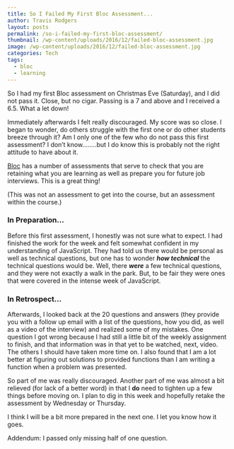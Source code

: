 ```yaml
---
title: So I Failed My First Bloc Assessment...
author: Travis Rodgers
layout: posts
permalink: /so-i-failed-my-first-bloc-assessment/
thumbnail: /wp-content/uploads/2016/12/failed-bloc-assessment.jpg
image: /wp-content/uploads/2016/12/failed-bloc-assessment.jpg
categories: Tech
tags:
  - bloc
  - learning
---
```

So I had my first Bloc assessment on Christmas Eve (Saturday), and I did not pass it. Close, but no cigar. Passing is a 7 and above and I received a 6.5. What a let down!

Immediately afterwards I felt really discouraged. My score was so close. I began to wonder, do others struggle with the first one or do other students breeze through it? Am I only one of the few who do not pass this first assessment? I don&#8217;t know&#8230;&#8230;..but I do know this is probably not the right attitude to have about it.

<a href="http://bloc.io" target="_blank">Bloc</a> has a number of assessments that serve to check that you are retaining what you are learning as well as prepare you for future job interviews. This is a great thing!

(This was not an assessment to get into the course, but an assessment within the course.)

### In Preparation...

Before this first assessment, I honestly was not sure what to expect. I had finished the work for the week and felt somewhat confident in my understanding of JavaScript. They had told us there would be personal as well as technical questions, but one has to wonder **_how technical_** the technical questions would be. Well, there _**were**_ a few technical questions, and they were not exactly a walk in the park. But, to be fair they were ones that were covered in the intense week of JavaScript.

### In Retrospect...

Afterwards, I looked back at the 20 questions and answers (they provide you with a follow up email with a list of the questions, how you did, as well as a video of the interview) and realized some of my mistakes. One question I got wrong because I had still a little bit of the weekly assignment to finish, and that information was in that yet to be watched, next, video. The others I should have taken more time on. I also found that I am a lot better at figuring out solutions to provided functions than I am writing a function when a problem was presented.

So part of me was really discouraged. Another part of me was almost a bit relieved (for lack of a better word) in that I **do** need to tighten up a few things before moving on. I plan to dig in this week and hopefully retake the assessment by Wednesday or Thursday.

I think I will be a bit more prepared in the next one. I let you know how it goes.

Addendum: I passed only missing half of one question.
